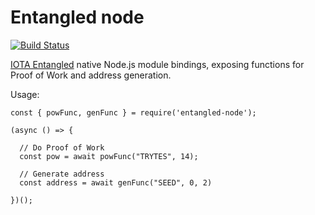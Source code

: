 # Entangled node
[![Build Status](https://travis-ci.org/rihardsgravis/entangled-node.svg?branch=master)](https://travis-ci.org/rihardsgravis/entangled-node)

[IOTA Entangled](https://github.com/iotaledger/entangled) native Node.js module bindings, exposing functions for Proof of Work and address generation.

Usage:

```
const { powFunc, genFunc } = require('entangled-node');

(async () => {
  
  // Do Proof of Work
  const pow = await powFunc("TRYTES", 14);
  
  // Generate address
  const address = await genFunc("SEED", 0, 2)

})();
